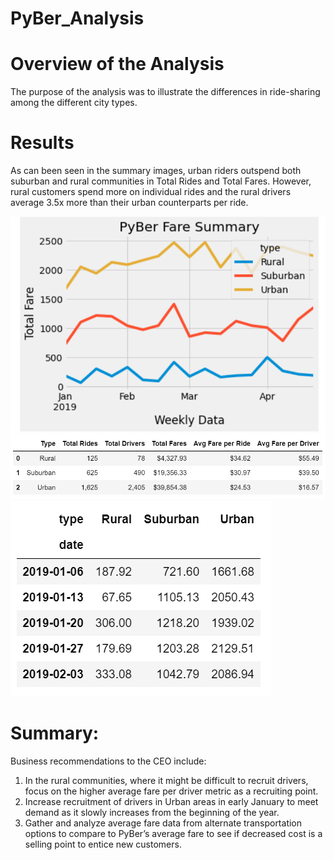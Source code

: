 # PyBer_Analysis

# Overview of the Analysis 
The purpose of the analysis was to illustrate the differences in ride-sharing among the different city types.

# Results
As can been seen in the summary images, urban riders outspend both suburban and rural communities in Total Rides and Total Fares. However, rural customers spend more on individual rides and the rural drivers average 3.5x more than their urban counterparts per ride.

![PyBer_fare_summary](https://github.com/K10Huff/PyBer_Analysis/blob/fafe20c587c274c848681153a57ce95733d40346/Resources/PyBer_fare_summary.png)
![Data_summary](https://github.com/K10Huff/PyBer_Analysis/blob/fafe20c587c274c848681153a57ce95733d40346/Resources/Data_Summary.png)
![Time_summary](https://github.com/K10Huff/PyBer_Analysis/blob/fafe20c587c274c848681153a57ce95733d40346/Resources/Time_Summary.png)

# Summary: 
Business recommendations to the CEO include:
1.  In the rural communities, where it might be difficult to recruit drivers, focus on the higher average fare per driver metric as a recruiting point.
2. Increase recruitment of drivers in Urban areas in early January to meet demand as it slowly increases from the beginning of the year. 
3.  Gather and analyze average fare data from alternate transportation options to compare to PyBer’s average fare to see if decreased cost is a selling point to entice new customers.
